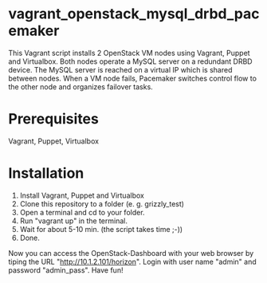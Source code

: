 vagrant_openstack_mysql_drbd_pacemaker
=======================

This Vagrant script installs 2 OpenStack VM nodes using Vagrant, Puppet and Virtualbox. Both nodes operate a MySQL server on a redundant DRBD device. The MySQL server is reached on a virtual IP which is shared between nodes. When a VM node fails, Pacemaker switches control flow to the other node and organizes failover tasks.

Prerequisites
=======================
Vagrant, Puppet, Virtualbox

Installation
=======================
1. Install Vagrant, Puppet and Virtualbox
2. Clone this repository to a folder (e. g. grizzly_test)
3. Open a terminal and cd to your folder.
4. Run "vagrant up" in the terminal.
5. Wait for about 5-10 min. (the script takes time ;-))
6. Done.

Now you can access the OpenStack-Dashboard with your web browser by tiping the URL "http://10.1.2.101/horizon".
Login with user name "admin" and password "admin_pass". Have fun!
